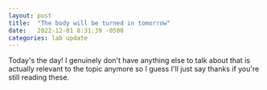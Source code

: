 ```yaml
---
layout: post
title:  "The body will be turned in tomorrow"
date:   2022-12-01 8:31:39 -0500
categories: lab update
---
```


Today's the day! I genuinely don't have anything else to talk about that is actually
relevant to the topic anymore so I guess I'll just say thanks if you're still reading
these.
